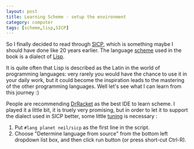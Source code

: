 ```yaml
---
layout: post
title: Learning Scheme - setup the environment
category: computer
tags: [scheme,lisp,SICP]
---
```


So I finally decided to read through [SICP](http://en.wikipedia.org/wiki/Structure_and_Interpretation_of_Computer_Programs), which is something maybe I should have done like 20 years earlier. The language [scheme](http://en.wikipedia.org/wiki/Scheme_%28programming_language%29) used in the book is a dialect of [Lisp](http://en.wikipedia.org/wiki/Lisp_%28programming_language%29).

It is quite often that Lisp is described as the Latin in the world of programming languages: very rarely you would have the chance to use it in your daily work, but it could become the inspiration leads to the mastering of the other programming languages. Well let's see what I can learn from this journey :)

People are recommending [DrRacket](http://en.wikipedia.org/wiki/Racket_%28programming_language%29#DrRacket_IDE) as the best IDE to learn scheme. I played it a little bit, it is truely very promising, but in order to let it to support the dialect used in SICP better, some little [tuning](http://www.neilvandyke.org/racket-sicp/) is necessary :

1. Put `#lang planet neil/sicp` as the first line in the script.
2. Choose "Determine language from source" from the bottom left dropdown list box, and then click run button (or press short-cut Ctrl-R).




